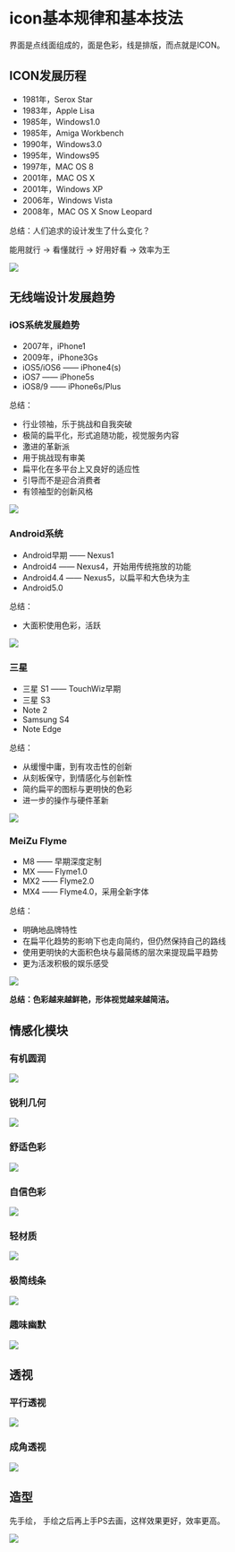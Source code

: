 # icon基本规律和基本技法

界面是点线面组成的，面是色彩，线是排版，而点就是ICON。

## ICON发展历程

- 1981年，Serox Star
- 1983年，Apple Lisa
- 1985年，Windows1.0
- 1985年，Amiga Workbench
- 1990年，Windows3.0
- 1995年，Windows95
- 1997年，MAC OS 8
- 2001年，MAC OS X
- 2001年，Windows XP
- 2006年，Windows Vista
- 2008年，MAC OS X Snow Leopard

总结：人们追求的设计发生了什么变化？

能用就行 -> 看懂就行 -> 好用好看 -> 效率为王

![](../img/02/02_01_01_01_icon_history.png)

## 无线端设计发展趋势

### iOS系统发展趋势

- 2007年，iPhone1
- 2009年，iPhone3Gs
- iOS5/iOS6 —— iPhone4(s)
- iOS7 —— iPhone5s
- iOS8/9 —— iPhone6s/Plus

总结：

- 行业领袖，乐于挑战和自我突破
- 极简的扁平化，形式追随功能，视觉服务内容
- 激进的革新派
- 用于挑战现有审美
- 扁平化在多平台上又良好的适应性
- 引导而不是迎合消费者
- 有领袖型的创新风格

![](../img/02/02_01_01_02_ios_history.png)

### Android系统

- Android早期 —— Nexus1
- Android4 —— Nexus4，开始用传统拖放的功能
- Android4.4 —— Nexus5，以扁平和大色块为主
- Android5.0 

总结：

- 大面积使用色彩，活跃

![](../img/02/02_01_01_03_android_history.png)

### 三星

- 三星 S1 —— TouchWiz早期
- 三星 S3
- Note 2
- Samsung S4
- Note Edge

总结：

- 从缓慢中庸，到有攻击性的创新
- 从刻板保守，到情感化与创新性
- 简约扁平的图标与更明快的色彩
- 进一步的操作与硬件革新

![](../img/02/02_01_01_04_samsung_history.png)

### MeiZu Flyme

- M8 —— 早期深度定制
- MX —— Flyme1.0
- MX2 —— Flyme2.0
- MX4 —— Flyme4.0，采用全新字体

总结：

- 明确地品牌特性
- 在扁平化趋势的影响下也走向简约，但仍然保持自己的路线
- 使用更明快的大面积色块与最简练的层次来提现扁平趋势
- 更为活泼积极的娱乐感受

![](../img/02/02_01_01_05_flyme_history.png)

**总结：色彩越来越鲜艳，形体视觉越来越简洁。**

## 情感化模块

### 有机圆润

![](../img/02/02_01_01_06_youjiyuanrun.png)

### 锐利几何

![](../img/02/02_01_01_07_ruilijihe.png)

### 舒适色彩 

![](../img/02/02_01_01_08_shushisecai.png)

### 自信色彩

![](../img/02/02_01_01_09_zixinsecai.png)

### 轻材质

![](../img/02/02_01_01_10_qingcaizhi.png)

### 极简线条

![](../img/02/02_01_01_11_jijianxiantiao.png)

### 趣味幽默

![](../img/02/02_01_01_12_quweiyoumo.png)

## 透视

### 平行透视

![](../img/02/02_01_01_13_pingxingtoushi.png)

### 成角透视

![](../img/02/02_01_01_14_chengjiaotoushi.png)

## 造型

先手绘， 手绘之后再上手PS去画，这样效果更好，效率更高。

![](../img/02/02_01_01_15_zaoxing.png)

































